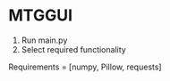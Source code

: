 # MTGGUI

1. Run main.py
2. Select required functionality

Requirements = [numpy, Pillow, requests]
